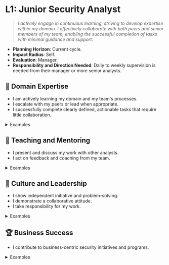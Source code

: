 # L1: Junior Security Analyst

> _I actively engage in continuous learning, striving to develop expertise within my domain. I effectively collaborate with both peers and senior members of my team, enabling the successful completion of tasks with minimal guidance and support._

- **Planning Horizon**: Current cycle.
- **Impact Radius**: Self.
- **Evaluation**: Manager.
- **Responsibility and Direction Needed**: Daily to weekly supervision is needed from their manager or more senior analysts.

## 🦉 Domain Expertise

- I am actively learning my domain and my team's processes.
- I escalate with my peers or lead when appropriate.
- I successfully complete clearly defined, actionable tasks that require little collaboration.

<details>
<summary>Examples</summary>

- I attended workshops and training to increase my skills with our core platforms, such as Sumo Logic, CSE, The Hive, CrowdStrike, and Azure Entra ID.
- I was stuck on a problem, but I reached out to my team lead for help.
- I was assigned a Hive case, and I completed it on my own.

</details>

## 🌱 Teaching and Mentoring

- I present and discuss my work with other analysts.
- I act on feedback and coaching from my team.

<details>
<summary>Examples</summary>

- I shared a demo of my work in a weekly show-and-tell session.
- I applied a pattern I learned from training, and I asked a senior analyst on my team to review it to ensure I applied it correctly.
- I shadowed a senior analyst during an incident to become more familiar with our [Security Incident Response Plan (SIRP)](https://docs.google.com/document/d/1A9sG4UQy3pw6R--es_apBDAw1oWBZw1wJof2jjq_t2c/edit?usp=sharing).

</details>

## 🧭 Culture and Leadership

- I show independent initiative and problem-solving.
- I demonstrate a collaborative attitude.
- I take responsibility for my work.

<details>
<summary>Examples</summary>

- I have a passion for attending community events related to cybersecurity.
- I found it difficult to set up my environment based on the instructions, so I updated them.
- A senior analyst on my team gave me some critical feedback on my work, so I took the time to understand how to improve.
- I was comfortable sharing my thoughts on how a particular problem should be solved.

</details>

## 🏆 Business Success

- I contribute to business-centric security initiatives and programs.

<details>
<summary>Examples</summary>

- I respond to requests in a timely fashion.

</details>
